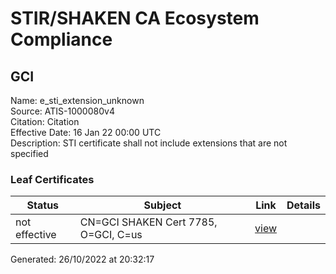 # STIR/SHAKEN CA Ecosystem Compliance

## GCI
Name: e_sti_extension_unknown\
Source: ATIS-1000080v4\
Citation: Citation\
Effective Date: 16 Jan 22 00:00 UTC\
Description: STI certificate shall not include extensions that are not specified

### Leaf Certificates

| Status | Subject | Link | Details |
|--------|---------|------|---------|
| not effective | CN=GCI SHAKEN Cert 7785, O=GCI, C=us | [view](../7922e7785e8781fbbbb6e20feda034b22324662e/README.md) |  |


Generated: 26/10/2022 at 20:32:17
